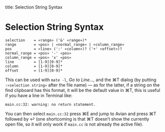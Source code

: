 title: Selection String Syntax

# Selection String Syntax

	selection    = «range» ('&' «range»)*
	range        = «pos» | «normal_range» | «column_range»
	pos          = «line» (':' «column»)? ('+' «offset»)?
	normal_range = «pos» '-' «pos»
	column_range = «pos» 'x' «pos»
	line         = [1-9][0-9]*
	column       = [1-9][0-9]*
	offset       = [1-9][0-9]*

This can be used with `mate -l`, _Go to Line…_, and the ⌘T dialog (by putting `:«selection string»` after the file name) — as for the latter, if a string on the find clipboard has this format, it will be the default value in ⌘T, this is useful if you have a line in Terminal like:

	main.cc:32: warning: no return statement.

You can then select `main.cc:32` press ⌘E and jump to Avian and press ⌘T followed by ↩ (one shortcoming is that ⌘T doesn’t show the currently open file, so it will only work if `main.cc` is not already the active file).
